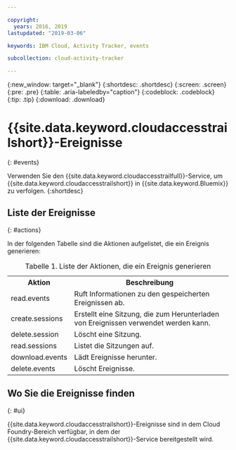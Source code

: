 ```yaml
---

copyright:
  years: 2016, 2019
lastupdated: "2019-03-06"

keywords: IBM Cloud, Activity Tracker, events

subcollection: cloud-activity-tracker

---
```


{:new_window: target="_blank"}
{:shortdesc: .shortdesc}
{:screen: .screen}
{:pre: .pre}
{:table: .aria-labeledby="caption"}
{:codeblock: .codeblock}
{:tip: .tip}
{:download: .download}


# {{site.data.keyword.cloudaccesstrailshort}}-Ereignisse
{: #events}

Verwenden Sie den {{site.data.keyword.cloudaccesstrailfull}}-Service, um {{site.data.keyword.cloudaccesstrailshort}} in {{site.data.keyword.Bluemix}} zu verfolgen. 
{:shortdesc}



## Liste der Ereignisse
{: #actions}

In der folgenden Tabelle sind die Aktionen aufgelistet, die ein Ereignis generieren:

<table>
  <caption>Tabelle 1. Liste der Aktionen, die ein Ereignis generieren</caption>
  <tr>
    <th>Aktion</th>
	  <th>Beschreibung</th>
  <tr>
  <tr>
    <td>read.events</td>
	  <td>Ruft Informationen zu den gespeicherten Ereignissen ab.</td>
  </tr>
  <tr>
    <td>create.sessions</td>
	  <td>Erstellt eine Sitzung, die zum Herunterladen von Ereignissen verwendet werden kann.</td>
  </tr>
  <tr>
    <td>delete.session</td>
	  <td>Löscht eine Sitzung.</td>
  </tr>
  <tr>
    <td>read.sessions</td>
	  <td>Listet die Sitzungen auf.</td>
  </tr>
  <tr>
    <td>download.events</td>
	  <td>Lädt Ereignisse herunter.</td>
  </tr>
  <tr>
    <td>delete.events</td>
	  <td>Löscht Ereignisse.</td>
  </tr>
</table>


## Wo Sie die Ereignisse finden
{: #ui}
 	
{{site.data.keyword.cloudaccesstrailshort}}-Ereignisse sind in dem Cloud Foundry-Bereich verfügbar, in dem der {{site.data.keyword.cloudaccesstrailshort}}-Service bereitgestellt wird.
